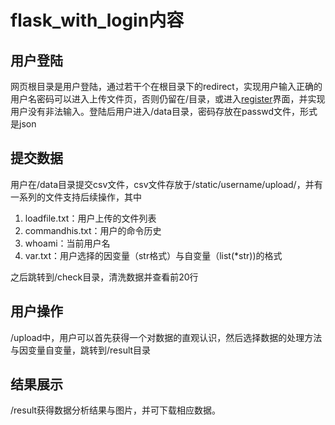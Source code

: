 # flask_with_login内容

## 用户登陆

网页根目录是用户登陆，通过若干个在根目录下的redirect，实现用户输入正确的用户名密码可以进入上传文件页，否则仍留在/目录，或进入[register](../static/re.html)界面，并实现用户没有非法输入。登陆后用户进入/data目录，密码存放在passwd文件，形式是json

## 提交数据

用户在/data目录提交csv文件，csv文件存放于/static/username/upload/，并有一系列的文件支持后续操作，其中

1. loadfile.txt：用户上传的文件列表
2. commandhis.txt：用户的命令历史
3. whoami：当前用户名
4. var.txt：用户选择的因变量（str格式）与自变量（list(*str))的格式

之后跳转到/check目录，清洗数据并查看前20行

## 用户操作

/upload中，用户可以首先获得一个对数据的直观认识，然后选择数据的处理方法与因变量自变量，跳转到/result目录

## 结果展示

/result获得数据分析结果与图片，并可下载相应数据。
